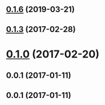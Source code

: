 <a name="0.1.6"></a>
## [0.1.6](https://github.com/alexandre-garrec/react-swipe-card/compare/0.1.4...0.1.6) (2019-03-21)



<a name="0.1.3"></a>
## [0.1.3](https://github.com/alexandre-garrec/react-swipe-card/compare/0.1.2...v0.1.3) (2017-02-28)



<a name="0.1.0"></a>
# [0.1.0](https://github.com/alexandre-garrec/react-swipe-card/compare/0.0.8...v0.1.0) (2017-02-20)



<a name="0.0.1"></a>
## 0.0.1 (2017-01-11)



<a name="0.0.1"></a>
## 0.0.1 (2017-01-11)



